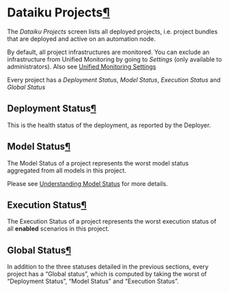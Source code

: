 Dataiku Projects[¶](#dataiku-projects "Permalink to this heading")
==================================================================


The *Dataiku Projects* screen lists all deployed projects, i.e. project bundles that are deployed and active on an automation node.


By default, all project infrastructures are monitored. You can exclude an infrastructure from Unified Monitoring by going to *Settings* (only available to administrators). Also see [Unified Monitoring Settings](unified-monitoring-settings.html)


Every project has a *Deployment Status*, *Model Status*, *Execution Status* and *Global Status*



Deployment Status[¶](#deployment-status "Permalink to this heading")
--------------------------------------------------------------------


This is the health status of the deployment, as reported by the Deployer.




Model Status[¶](#model-status "Permalink to this heading")
----------------------------------------------------------


The Model Status of a project represents the worst model status aggregated from all models in this project.


Please see [Understanding Model Status](model-status.html) for more details.




Execution Status[¶](#execution-status "Permalink to this heading")
------------------------------------------------------------------


The Execution Status of a project represents the worst execution status of all **enabled** scenarios in this project.




Global Status[¶](#global-status "Permalink to this heading")
------------------------------------------------------------


In addition to the three statuses detailed in the previous sections, every project has a “Global status”,
which is computed by taking the worst of “Deployment Status”, “Model Status” and “Execution Status”.